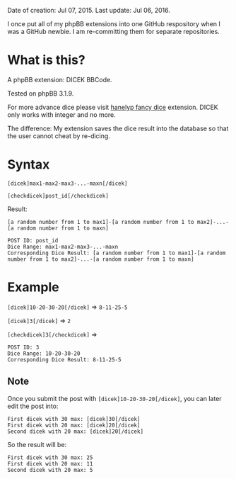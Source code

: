 Date of creation: Jul 07, 2015. Last update: Jul 06, 2016.

I once put all of my phpBB extensions into one GitHub respository when I was a GitHub newbie. I am re-committing them for separate repositories.

# What is this?

A phpBB extension: DICEK BBCode.

Tested on phpBB 3.1.9.

For more advance dice please visit [hanelyp fancy dice](https://www.phpbb.com/community/viewtopic.php?f=456&t=2306161) extension. DICEK only works with integer and no more.

The difference: My extension saves the dice result into the database so that the user cannot cheat by re-dicing.

# Syntax

`[dicek]max1-max2-max3-...-maxn[/dicek]`

`[checkdicek]post_id[/checkdicek]`

Result:

`[a random number from 1 to max1]-[a random number from 1 to max2]-...-[a random number from 1 to maxn]`

```
POST ID: post_id
Dice Range: max1-max2-max3-...-maxn
Corresponding Dice Result: [a random number from 1 to max1]-[a random number from 1 to max2]-...-[a random number from 1 to maxn]
```

# Example

`[dicek]10-20-30-20[/dicek]` => `8-11-25-5`

`[dicek]3[/dicek]` => `2`

`[checkdicek]3[/checkdicek]` =>

```
POST ID: 3
Dice Range: 10-20-30-20
Corresponding Dice Result: 8-11-25-5
```

## Note

Once you submit the post with `[dicek]10-20-30-20[/dicek]`, you can later edit the post into:

```
First dicek with 30 max: [dicek]30[/dicek]
First dicek with 20 max: [dicek]20[/dicek]
Second dicek with 20 max: [dicek]20[/dicek]
```

So the result will be:

```
First dicek with 30 max: 25
First dicek with 20 max: 11
Second dicek with 20 max: 5
```
